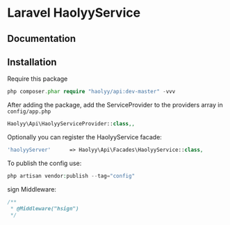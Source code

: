# Laravel HaolyyService

## Documentation

## Installation

Require this package  

```php
php composer.phar require "haolyy/api:dev-master" -vvv
```

After adding the package, add the ServiceProvider to the providers array in `config/app.php`

```php
Haolyy\Api\HaolyyServiceProvider::class,,
```

Optionally you can register the HaolyyService facade:

```php
'haolyyServer'      => Haolyy\Api\Facades\HaolyyService::class,
```

To publish the config use:

```php
php artisan vendor:publish --tag="config"
```

sign Middleware:

```php
/**
 * @Middleware("hsign")
 */
```

